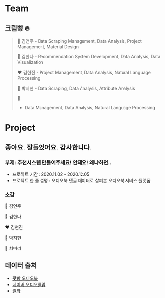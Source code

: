# Team

## 크림빵 :fire:

> :black_heart: 김연주 - Data Scraping Management, Data Analysis, Project Management, Material Design
>
> :blue_heart: 김한나 - Recommendation System Development, Data Analysis, Data Visualization
>
> :heart: 김현진 - Project Management, Data Analysis, Natural Language Processing
>
> :green_heart: 박지현 - Data Scraping, Data Analysis, Attribute Analysis
>
> :purple_heart: 
>
> [최미리]: https://github.com/choimiree
>
>  - Data Management, Data Analysis, Natural Language Processing


# Project

## 좋아요. 잘들었어요. 감사합니다.

### 부제: 추천시스템 만들어주세요! 안돼요! 왜냐하면..

- 프로젝트 기간 : 2020.11.02 - 2020.12.05
- 프로젝트 한 줄 설명 : 오디오북 댓글 데이터로 살펴본 오디오북 서비스 플랫폼



### 소감

:black_heart: 김연주

:blue_heart: 김한나 

:heart: 김현진

:green_heart: 박지현

:purple_heart: 최미리 



## 데이터 출처
- [팟빵 오디오북](http://m.podbbang.com/audiobook)
- [네이버 오디오클립](https://audioclip.naver.com/channels/3004)
- [윌라](https://www.welaaa.com/)






























